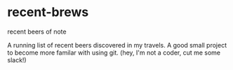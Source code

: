 recent-brews
============

recent beers of note

A running list of recent beers discovered in my travels. A good small project to become more familar with using git.
(hey, I'm not a coder, cut me some slack!)
